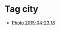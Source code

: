 <!--
title: Tag city
date: 2020-06-28T14:49:39.398Z
tags:
-->
# Tag city

 * [Photo 2015-04-23 18](117185395207.md)